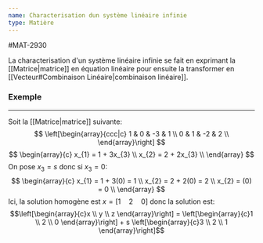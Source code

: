 ```yaml
---
name: Characterisation dun système linéaire infinie
type: Matière
---
```

#MAT-2930 

La characterisation d'un système linéaire infinie se fait en exprimant la [[Matrice|matrice]] en équation linéaire pour ensuite la transformer en [[Vecteur#Combinaison Linéaire|combinaison linéaire]].

### Exemple
---
Soit la [[Matrice|matrice]] suivante:
$$
\left[\begin{array}{ccc|c}
1 & 0 & -3 & 1 \\
0 & 1 & -2 & 2 \\
\end{array}\right]
$$
$$
\begin{array}{c}
x_{1} = 1 + 3x_{3} \\
x_{2} = 2 + 2x_{3} \\
\end{array}
$$
On pose $x_{3}= s$ donc si $x_{3}= 0$:
$$
\begin{array}{c}
x_{1} = 1 + 3(0) = 1 \\
x_{2} = 2 + 2(0) = 2 \\
x_{2} = (0) = 0 \\
\end{array}
$$
Ici, la solution homogène est $x = [1 \quad 2 \quad 0]$ donc la solution est:
$$\left[\begin{array}{c}x \\ y \\ z \end{array}\right] = \left[\begin{array}{c}1 \\ 2 \\ 0 \end{array}\right] + s \left[\begin{array}{c}3 \\ 2 \\ 1 \end{array}\right]$$

